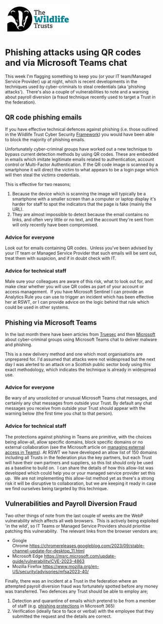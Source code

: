 <img src="/Levels/twt-logo.png" height="100">

# Phishing attacks using QR codes and via Microsoft Teams chat

This week I'm flagging something to keep you (or your IT team/Managed Service Provider) up at night, which is recent developments in the techniques used by cyber-criminals to steal credentials (aka 'phishing attacks').  There's also a couple of vulnerabilities to note and a warning about payroll diversion (a fraud technique recently used to target a Trust in the federation).

## QR code phishing emails

If you have effective technical defences against phishing (i.e. those outlined in the Wildlife Trust Cyber Security [Framework](https://github.com/rswt-rbartlett/cyber-security-framework/blob/main/2-Implement-appropriate-mitigations/Step-05-Architecture-and-Configuration.md#implement-additional-phishing-protection)) you would have been able to block the majority of phishing emails.

Unfortunately cyber-criminal groups have worked out a new technique to bypass current detection methods by using QR codes. These are embedded in emails which imitate legitimate emails related to authentication, account control or Multi-Factor Authentication. If the QR code image is scanned by a smartphone it will direct the victim to what appears to be a login page which will then steal the victims credentials.

This is effective for two reasons;

1. Because the device which is scanning the image will typically be a smartphone with a smaller screen than a computer or laptop display it's harder for staff to spot the indicators that the page is fake (mainly the URL).
2. They are almost impossible to detect because the email contains no links, and often very little or no text, and the account they're sent from will only recently have been compromised.

### Advice for everyone

Look out for emails containing QR codes.  Unless you've been advised by your IT team or Managed Service Provider that such emails will be sent out, treat them with suspicion, and if in doubt check with IT.

### Advice for technical staff

Male sure your colleagues are aware of this risk, what to look out for, and make clear whether you will use QR codes as part of your account or access management.  If you have Microsoft Sentinel I can provide an Analytics Rule you can use to trigger an incident which has been effective her at RSWT, or I can provide advice on the logic behind that rule which could be used in other systems.

## Phishing via Microsoft Teams

In the last month there have been articles from [Truesec](https://www.truesec.com/hub/blog/darkgate-loader-delivered-via-teams) and then [Microsoft](https://www.microsoft.com/en-us/security/blog/2023/09/12/malware-distributor-storm-0324-facilitates-ransomware-access/) about cyber-criminal groups using Microsoft Teams chat to deliver malware and phishing.

This is a new delivery method and one which most organisations are unprepared for. I'd assumed that attacks were not widespread but the next day I was alerted to an attack on a Scottish public sector body using this exact methodology, which indicates the technique is already in widespread use.

### Advice for everyone

Be wary of any unsolicited or unusual Microsoft Teams chat messages, and certainly any chat messages from outside your Trust. By default any chat messages you receive from outside your Trust should appear with the warning below (the first time you chat to that person).

### Advice for technical staff

The protections against phishing in Teams are primitive, with the choices being allow-all, allow specific domains, block specific domains or no external collaboration (see the Microsoft article on [managing external access in Teams](https://learn.microsoft.com/en-us/microsoftteams/trusted-organizations-external-meetings-chat?tabs=organization-settings)). At RSWT we have developed an allow list of 150 domains including all Trusts in the federation plus the key partners, but each Trust will have their own partners and suppliers, so this list should only be used as a baseline to build on.  I can share the details of how this allow-list was developed which could help you or your managed service provider set this up.  We are not implementing this allow-list method yet as there's a strong risk it will be disruptive to collaboration, but we are keeping it ready in case we find ourselves being targeted by this technique.

## Vulnerabilities and Payroll Diversion Fraud

Two other things of note from the last couple of weeks are the WebP vulnerability which affects all web browsers.  This is actively being exploited 'in the wild', so IT Teams or Managed Service Providers should prioritise patching this vulnerability.  The relevant links from the browser vendors are;

- Google Chrome https://chromereleases.googleblog.com/2023/09/stable-channel-update-for-desktop_11.html
- Microsoft Edge https://msrc.microsoft.com/update-guide/vulnerability/CVE-2023-4863
- Mozilla Firefox https://www.mozilla.org/en-US/security/advisories/mfsa2023-40/

Finally, there was an incident at a Trust in the federation where an attempted payroll diversion fraud was fortunately spotted before any money was transferred. Two defences any Trust should be able to employ are;

1. Detection and quarantine of emails which pretend to be from a member of staff (e.g. [phishing protections](https://github.com/rswt-rbartlett/cyber-security-framework/blob/main/2-Implement-appropriate-mitigations/Step-05-Architecture-and-Configuration.md#implement-additional-phishing-protection) in Microsoft 365)
2. Verification (ideally face to face or verbal) with the employee that they submitted the request and the details are correct.